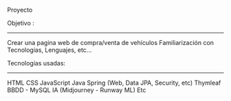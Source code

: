 Proyecto

Objetivo :
- - - - - - - -
Crear una pagina web de compra/venta de vehículos
Familiarización con Tecnologías, Lenguajes, etc... 


Tecnologías usadas:
- - - - - - - - - - 
HTML 
CSS
JavaScript
Java
Spring (Web, Data JPA, Security, etc)
Thymleaf
BBDD - MySQL
IA (Midjourney - Runway ML)
Etc
